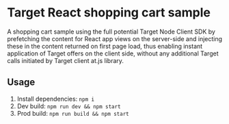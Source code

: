 # Target React shopping cart sample

A shopping cart sample using the full potential Target Node Client SDK by prefetching the content for React app views
on the server-side and injecting these in the content returned on first page load, thus enabling instant application
of Target offers on the client side, without any additional Target calls initiated by Target client at.js library. 

## Usage
1. Install dependencies: `npm i`
2. Dev build: `npm run dev && npm start`
3. Prod build: `npm run build && npm start`
